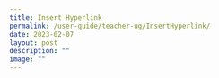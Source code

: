 ```yaml
---
title: Insert Hyperlink
permalink: /user-guide/teacher-ug/InsertHyperlink/
date: 2023-02-07
layout: post
description: ""
image: ""
---
```

